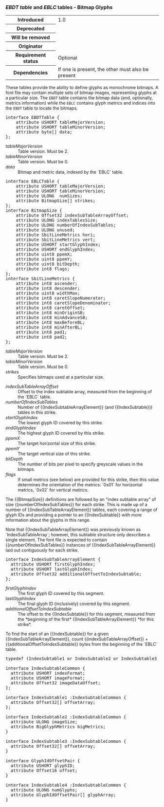 <h3 id="EBDT-EBLC" role="unfinished"><dfn>EBDT table</dfn> and <dfn>EBLC</dfn> tables - Bitmap Glyphs</h3>

<table>
    <tr><th>Introduced</th> <td> 1.0 </td> </tr>
    <tr><th>Deprecated</th> <td> </td> </tr>
    <tr><th>Will be removed</th> <td> </td> </tr>
    <tr><th>Originator</th> <td> </td> </tr>
    <tr><th>Requirement status</th> <td> Optional</td> </tr>
    <tr><th>Dependencies</th> <td> If one is present, the other must also be present</td>  </tr>
</table>

These tables provide the ability to define glyphs as monochrome bitmaps. A font file may contain multiple sets of bitmap images, representing glyphs at a particular size. The `EBDT` table contains the bitmap data (and, optionally, metrics information) while the `EBLC` contains glyph metrics and indices into the `EBDT` table to locate the bitmaps.

<pre class="idl">
interface EBDTTable {
    attribute USHORT tableMajorVersion;
    attribute USHORT tableMinorVersion;
    attribute byte[] data;
};
</pre>
<dl dfn-type=attribute dfn-for=EBDTTable>
  <dt><dfn>tableMajorVersion</dfn></dt>
  <dd>Table version. Must be 2.</dd>
  <dt><dfn>tableMinorVersion</dfn></dt>
  <dd>Table version. Must be 0.</dd>
  <dt><dfn>data</dfn></dt>
  <dd>Bitmap and metric data, indexed by the `EBLC` table.</dd>
</dl>

<pre class="idl">
interface EBLCTable {
    attribute USHORT tableMajorVersion;
    attribute USHORT tableMinorVersion;
    attribute ULONG  numSizes;
    attribute BitmapSize[] strikes;
};
interface BitmapSize {
    attribute Offset32 indexSubTableArrayOffset;
    attribute ULONG indexTablesSize;
    attribute ULONG numberOfIndexSubTables;
    attribute ULONG unused;
    attribute SbitLineMetrics hori;
    attribute SbitLineMetrics vert;
    attribute USHORT startGlyphIndex;
    attribute USHORT endGlyphIndex;
    attribute uint8 ppemX;
    attribute uint8 ppemY;
    attribute uint8 bitDepth;
    attribute int8 flags;
};
interface SbitLineMetrics {
    attribute int8 ascender;
    attribute int8 descender;
    attribute uint8 widthMax;
    attribute int8 caretSlopeNumerator;
    attribute int8 caretSlopeDenominator;
    attribute int8 caretOffset;
    attribute int8 minOriginSB;
    attribute int8 minAdvanceSB;
    attribute int8 maxBeforeBL;
    attribute int8 minAfterBL;
    attribute int8 pad1;
    attribute int8 pad2;
};
</pre>
<dl dfn-type=attribute dfn-for=EBLCTable>
  <dt><dfn>tableMajorVersion</dfn></dt>
  <dd>Table version. Must be 2.</dd>
  <dt><dfn>tableMinorVersion</dfn></dt>
  <dd>Table version. Must be 0.</dd>
  <dt><dfn>strikes</dfn></dt>
  <dd>Specifies bitmaps used at a particular size.</dd>
</dl>
<dl dfn-type=attribute dfn-for=BitmapSize>
    <dt><dfn>indexSubTableArrayOffset</dfn></dt>
    <dd>Offset to the index subtable array, measured from the beginning of the `EBLC` table.</dd>
    <dt><dfn>numberOfIndexSubTables</dfn></dt>
    <dd>Number of {{IndexSubtableArrayElement}} (and {{IndexSubtable}}) tables in this strike.
    </dd>
    <dt><dfn>startGlyphIndex</dfn></dt>
    <dd>The lowest glyph ID covered by this strike.</dd>
    <dt><dfn>endGlyphIndex</dfn></dt>
    <dd>The highest glyph ID covered by this strike.</dd>
    <dt><dfn>ppemX</dfn></dt>
    <dd>The target horizontal size of this strike.</dd>
    <dt><dfn>ppemY</dfn></dt>
    <dd>The target vertical size of this strike.</dd>
    <dt><dfn>bitDepth</dfn></dt>
    <dd>The number of bits per pixel to specify greyscale values in the bitmaps.</dd>
    <dt><dfn>flags</dfn></dt>
    <dd>If small metrics (see below) are provided for this strike, then this value determines the orientation of the metrics: `0x01` for horizontal metrics, `0x02` for vertical metrics.
</dl>

The {{BitmapSize}} definitions are followed by an "index subtable array" of size {{numberOfIndexSubTables}} for each strike. This is made up of a number of {{IndexSubTableArrayElement}} tables, each covering a range of glyph IDs and providing a pointer to an {{IndexSubtable}} with more information about the glyphs in this range.

<div class="note">
Note that {{IndexSubTableArrayElement}} was previously known as `IndexSubTableArray`; however, this subtable structure only describes a single element. The font file is expected to contain {{numberOfIndexSubTables}} instances of {{IndexSubTableArrayElement}} laid out contiguously for each strike.
</div>

<pre class="idl">
interface IndexSubTableArrayElement {
  attribute USHORT firstGlyphIndex;
  attribute USHORT lastGlyphIndex;
  attribute Offset32 additionalOffsetToIndexSubtable;
};
</pre>
<dl dfn-type=attribute dfn-for=IndexSubTableArrayElement>
    <dt><dfn>firstGlyphIndex</dfn></dt>
    <dd>The first glyph ID covered by this segment.</dd>
    <dt><dfn>lastGlyphIndex</dfn></dt>
    <dd>The final glyph ID (inclusively) covered by this segment.</dd>
    <dt><dfn>additionalOffsetToIndexSubtable</dfn></dt>
    <dd>The offset to the {{IndexSubtable}} for this segment, measured from the *beginning of the first* {{IndexSubTableArrayElement}} *for this strike*.</dd>
</dl>

<div class="note">
  To find the start of an {{IndexSubtable}} for a given {{IndexSubTableArrayElement}}, count {{indexSubTableArrayOffset}} + {{additionalOffsetToIndexSubtable}} bytes from the beginning of the `EBLC` table.
</div>

<pre class="idl">
typedef (IndexSubtable1 or IndexSubtable2 or IndexSubtable3 or IndexSubtable4 or IndexSubtable5) IndexSubtable;

interface IndexSubtableCommon {
  attribute USHORT indexFormat;
  attribute USHORT imageFormat;
  attribute Offset32 imageDataOffset;
};

interface IndexSubtable1 :IndexSubtableCommon {
  attribute Offset32[] offsetArray;
};

interface IndexSubtable2 :IndexSubtableCommon {
  attribute ULONG imageSize;
  attribute BigGlyphMetrics bigMetrics;
}

interface IndexSubtable3 :IndexSubtableCommon {
  attribute Offset32[] offsetArray;
}

interface GlyphIdOffsetPair {
  attribute USHORT glyphID;
  attribute Offset16 offset;
}

interface IndexSubtable4 :IndexSubtableCommon {
  attribute ULONG numGlyphs;
  attribute GlyphIdOffsetPair[] glyphArray;
}
</pre>

